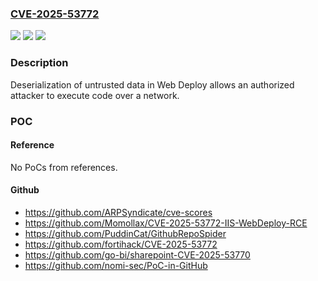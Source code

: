 ### [CVE-2025-53772](https://cve.mitre.org/cgi-bin/cvename.cgi?name=CVE-2025-53772)
![](https://img.shields.io/static/v1?label=Product&message=Web%20Deploy%204.0&color=blue)
![](https://img.shields.io/static/v1?label=Version&message=10.0.2000%20&color=brightgreen)
![](https://img.shields.io/static/v1?label=Vulnerability&message=CWE-502%3A%20Deserialization%20of%20Untrusted%20Data&color=brightgreen)

### Description

Deserialization of untrusted data in Web Deploy allows an authorized attacker to execute code over a network.

### POC

#### Reference
No PoCs from references.

#### Github
- https://github.com/ARPSyndicate/cve-scores
- https://github.com/Momollax/CVE-2025-53772-IIS-WebDeploy-RCE
- https://github.com/PuddinCat/GithubRepoSpider
- https://github.com/fortihack/CVE-2025-53772
- https://github.com/go-bi/sharepoint-CVE-2025-53770
- https://github.com/nomi-sec/PoC-in-GitHub

